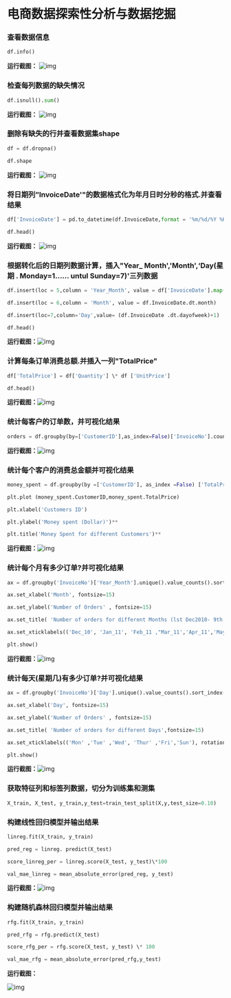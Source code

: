 # **电商数据探索性分析与数据挖掘**

### 查看数据信息

```python
df.info()
```

**运行截图：** ![img](https://github.com/Wordless-Utah/E-commerce-data-exploratory-analysis-and-data-mining/blob/main/images/01/clip_image002.jpg)

### 检查每列数据的缺失情况

```python
df.isnull().sum()
```

**运行截图：** ![img](https://github.com/Wordless-Utah/E-commerce-data-exploratory-analysis-and-data-mining/blob/main/images/01/clip_image004.jpg)

### 删除有缺失的行并查看数据集shape

```python
df = df.dropna()

df.shape
```

**运行截图：** ![img](https://github.com/Wordless-Utah/E-commerce-data-exploratory-analysis-and-data-mining/blob/main/images/01/clip_image006.jpg)

### 将日期列”InvoiceDate'"的数据格式化为年月日时分秒的格式.并查看结果

```python
df['InvoiceDate'] = pd.to_datetime(df.InvoiceDate,format = '%m/%d/%Y %H:%M')

df.head()
```

**运行截图：** ![img](https://github.com/Wordless-Utah/E-commerce-data-exploratory-analysis-and-data-mining/blob/main/images/01/clip_image008.jpg)

### 根据转化后的日期列数据计算，插入"Year_ Month','Month',‘Day(星期 . Monday=1…… untul Sunday=7)'三列数据

```python
df.insert(loc = 5,column = 'Year_Month', value = df['InvoiceDate'].map(lambda x: 100 \* x.year + x.month))

df.insert(loc = 6,column = 'Month', value = df.InvoiceDate.dt.month)

df.insert(loc=7,column='Day',value= (df.InvoiceDate .dt.dayofweek)+1)

df.head()
```

**运行截图：**![img](https://github.com/Wordless-Utah/E-commerce-data-exploratory-analysis-and-data-mining/blob/main/images/01/clip_image010.jpg)

### 计算每条订单消费总额.并插入一列"TotalPrice"

```python
df['TotalPrice'] = df['Quantity'] \* df ['UnitPrice']

df.head()
```

**运行截图：**![img](https://github.com/Wordless-Utah/E-commerce-data-exploratory-analysis-and-data-mining/blob/main/images/01/clip_image012.jpg)

### 统计每客户的订单数，并可视化结果

```python
orders = df.groupby(by=['CustomerID'],as_index=False)['InvoiceNo'].count()
```

**运行截图：**![img](https://github.com/Wordless-Utah/E-commerce-data-exploratory-analysis-and-data-mining/blob/main/images/01/clip_image014.jpg)

### 统计每个客户的消费总金额并可视化结果

```python
money_spent = df.groupby(by =['CustomerID'], as_index =False) ['TotalPrice'].sum()

plt.plot (money_spent.CustomerID,money_spent.TotalPrice)

plt.xlabel('Customers ID')

plt.ylabel('Money spent (Dollar)')**

plt.title('Money Spent for different Customers')**
```

**运行截图：**![img](https://github.com/Wordless-Utah/E-commerce-data-exploratory-analysis-and-data-mining/blob/main/images/01/clip_image016.jpg)

### 统计每个月有多少订单?并可视化结果

```python
ax = df.groupby('InvoiceNo')['Year_Month'].unique().value_counts().sort_index().plot(kind='bar' , figsize=(15,6))

ax.set_xlabel('Month', fontsize=15)

ax.set_ylabel('Number of Orders' , fontsize=15)

ax.set_title( 'Number of orders for different Months (lst Dec2010- 9th Dec 2011)', fontsize=15)

ax.set_xticklabels(('Dec_10', 'Jan_11', 'Feb_11 ,"Mar_11','Apr_11','May_11','Jun_11','July_11' ,'Aug_11','Sep_11','Oct_11','NoV_11','Dec_11'),rotation='horizontal',fontsize=13)

plt.show()
```

**运行截图：**![img](https://github.com/Wordless-Utah/E-commerce-data-exploratory-analysis-and-data-mining/blob/main/images/01/clip_image018.jpg)

### 统计每天(星期几)有多少订单?并可视化结果

```python
ax = df.groupby('InvoiceNo')['Day'].unique().value_counts().sort_index().plot(kind='bar',figsize=(15,6))

ax.set_xlabel('Day', fontsize=15)

ax.set_ylabel('Number of Orders' , fontsize=15)

ax.set_title( 'Number of orders for different Days',fontsize=15)

ax.set_xticklabels(('Mon' ,'Tue' ,'Wed', 'Thur' ,'Fri','Sun'), rotation='horizontal', fontsize=15)

plt.show()
```

**运行截图：**![img](https://github.com/Wordless-Utah/E-commerce-data-exploratory-analysis-and-data-mining/blob/main/images/01/clip_image020.jpg)

### 获取特征列和标签列数据，切分为训练集和测集

```python
X_train, X_test, y_train,y_test=train_test_split(X,y,test_size=0.10)
```

### 构建线性回归模型并输出结果

```python
linreg.fit(X_train, y_train)

pred_reg = linreg. predict(X_test)

score_linreg_per = linreg.score(X_test, y_test)\*100

val_mae_linreg = mean_absolute_error(pred_reg, y_test)
```

**运行截图：**![img](https://github.com/Wordless-Utah/E-commerce-data-exploratory-analysis-and-data-mining/blob/main/images/01/clip_image022.jpg)

### 构建随机森林回归模型并输出结果

```python
rfg.fit(X_train, y_train)

pred_rfg = rfg.predict(X_test)

score_rfg_per = rfg.score(X_test, y_test) \* 100

val_mae_rfg = mean_absolute_error(pred_rfg,y_test)
```

**运行截图：**

![img](file:///C:/Users/15095.000/AppData/Local/Temp/msohtmlclip1/01/clip_image023.png)
